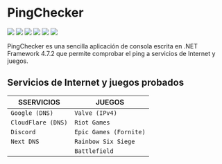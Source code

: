 # PingChecker
![](https://img.shields.io/github/license/C4LOX/CSharp-Ping-Check.svg)
![](https://img.shields.io/github/forks/C4LOX/CSharp-Ping-Check.svg)
![](https://img.shields.io/github/issues/C4LOX/CSharp-Ping-Check.svg)
![](https://img.shields.io/github/issues-pr/C4LOX/CSharp-Ping-Check.svg)
![](https://img.shields.io/github/stars/C4LOX/CSharp-Ping-Check.svg)
![](https://img.shields.io/github/watchers/C4LOX/CSharp-Ping-Check.svg)
<br/>
<p>PingChecker es una sencilla aplicación de consola escrita en .NET Framework 4.7.2 que permite comprobar el ping a servicios de Internet y juegos.</p>

## Servicios de Internet y juegos probados
|SSERVICIOS|JUEGOS|
|-|-|
| `Google (DNS)`|`Valve (IPv4)`|
|`CloudFlare (DNS)`|`Riot Games`|
| `Discord`|`Epic Games (Fornite)`|
|`Next DNS`|`Rainbow Six Siege`|
||`Battlefield`|